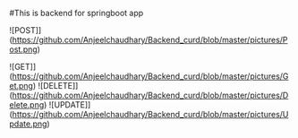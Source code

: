 #This is backend for  springboot app 

![POST]](https://github.com/Anjeelchaudhary/Backend_curd/blob/master/pictures/Post.png)

![GET]](https://github.com/Anjeelchaudhary/Backend_curd/blob/master/pictures/Get.png)
![DELETE]](https://github.com/Anjeelchaudhary/Backend_curd/blob/master/pictures/Delete.png)
![UPDATE]](https://github.com/Anjeelchaudhary/Backend_curd/blob/master/pictures/Update.png)
